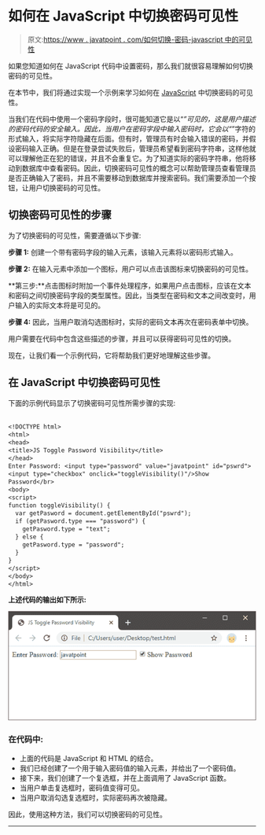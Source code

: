 # 如何在 JavaScript 中切换密码可见性

> 原文:[https://www . javatpoint . com/如何切换-密码-javascript 中的可见性](https://www.javatpoint.com/how-to-toggle-password-visibility-in-javascript)

如果您知道如何在 JavaScript 代码中设置密码，那么我们就很容易理解如何切换密码的可见性。

在本节中，我们将通过实现一个示例来学习如何在 [JavaScript](https://www.javatpoint.com/javascript-tutorial) 中切换密码的可见性。

当我们在代码中使用一个密码字段时，很可能知道它是以“*”可见的，这是用户描述的密码代码的安全输入。因此，当用户在密码字段中输入密码时，它会以“*”字符的形式输入，将实际字符隐藏在后面。但有时，管理员有时会输入错误的密码，并假设密码输入正确。但是在登录尝试失败后，管理员希望看到密码字符串，这样他就可以理解他正在犯的错误，并且不会重复它。为了知道实际的密码字符串，他将移动到数据库中查看密码。因此，切换密码可见性的概念可以帮助管理员查看管理员是否正确输入了密码，并且不需要移动到数据库并搜索密码。我们需要添加一个按钮，让用户切换密码的可见性。

## 切换密码可见性的步骤

为了切换密码的可见性，需要遵循以下步骤:

**步骤 1:** 创建一个带有密码字段的输入元素，该输入元素将以密码形式输入。

**步骤 2:** 在输入元素中添加一个图标，用户可以点击该图标来切换密码的可见性。

**第三步:**点击图标时附加一个事件处理程序，如果用户点击图标，应该在文本和密码之间切换密码字段的类型属性。因此，当类型在密码和文本之间改变时，用户输入的实际文本将是可见的。

**步骤 4:** 因此，当用户取消勾选图标时，实际的密码文本再次在密码表单中切换。

用户需要在代码中包含这些描述的步骤，并且可以获得密码可见性的切换。

现在，让我们看一个示例代码，它将帮助我们更好地理解这些步骤。

## 在 JavaScript 中切换密码可见性

下面的示例代码显示了切换密码可见性所需步骤的实现:

```

<!DOCTYPE html>
<html>
<head>
<title>JS Toggle Password Visibility</title>
</head>
Enter Password: <input type="password" value="javatpoint" id="pswrd">
<input type="checkbox" onclick="toggleVisibility()"/>Show Password</br>
<body>
<script>
function toggleVisibility() {
  var getPasword = document.getElementById("pswrd");
  if (getPasword.type === "password") {
    getPasword.type = "text";
  } else {
    getPasword.type = "password";
  }
}
</script>
</body>
</html>

```

**上述代码的输出如下所示:**

![How to Toggle Password Visibility in JavaScript](img/cd2ff3737c008e790b57fa657128183c.png)

### 在代码中:

*   上面的代码是 JavaScript 和 HTML 的结合。
*   我们已经创建了一个用于输入密码值的输入元素，并给出了一个密码值。
*   接下来，我们创建了一个复选框，并在上面调用了 JavaScript 函数。
*   当用户单击复选框时，密码值变得可见。
*   当用户取消勾选复选框时，实际密码再次被隐藏。

因此，使用这种方法，我们可以切换密码的可见性。

* * *